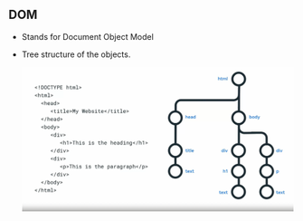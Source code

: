 ## DOM
- Stands for Document Object Model
- Tree structure of the objects.
  
  ![dom](./images/DOM.png)